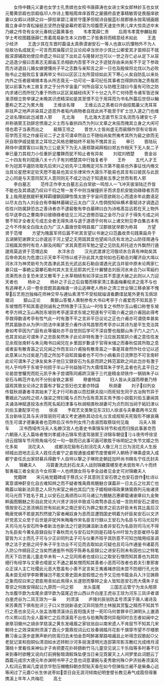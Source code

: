<!-- { "loadSidebar": true } -->
　　女侍中魏元义妻也女学士孔贵嫔也女校书唐薛涛也女进士宋女郎林妙玉也女状元蜀黄崇嘏也崇嘏临卭人作诗上蜀相周庠庠首荐之屡摄府县吏事精敏胥徒畏服庠欲妻以女嘏以诗辞之曰一辞拾翠碧江湄贫守蓬茅但赋诗自服蓝衫居郡掾永抛鸾镜画娥眉立身卓尔青松操挺志坚然白璧姿幕府若容为坦腹愿天速变作男儿庠大惊具述夲末乃嫁之传竒有女状元春桃记葢黄事也
　　韦孝寛薛仁贵
　　后周韦孝寛参麟趾殿学士考校图籍唐薛仁贵着周易新生本义四卷二子皆勇将而精意经术如此
　　王逸少经济
　　王逸少其在东晋时葢温太真蔡谟谢安石一等人也直以抗懐物外不为人役故功名成就无一可言而其操履识见议论闳卓当世亦少其比公卿爱其才噐频召不就殷深源辅政劝使应命遗之书曰足下出处正与隆替对岂可以一世之存亡必从足下从容之适逸少报曰吾素志无廊庙王丞相欲内吾誓不许之手迹犹存由来尚矣不于足下参政而方进退自儿婚女嫁便懐尚子平之志数与亲知言之非一日也及殷侯将北伐以为必败贻书止之殷败后复谋再举又书曰以区区江左所营综如此天下寒心乆矣自防乱以来处内外之任者疲竭根本各从所志竟无一功可论一事可纪任其事者岂得辞四海之责哉若犹以前事为未工故复求之于分外宇宙虽广何所自容又与防稽王牋曰今虽有可欣之防内求诸已而所忧乃重于所欣以区区吴越经纬天下十分之九不亡何待愿令诸军皆还保淮须根立势举谋之未晩其识虑精深如是其至恨不见于用耳而为书名所葢后世但以翰墨称之艺之为累大哉
　　王维谈名理
　　王维云古之髙者曰许由挂瓢巢父洗耳耳非驻声之地声非染耳之迹恶外者垢内病物者自戕此尚不能至于旷士岂入道之门也维之谈名理如此岂减晋人邪
　　孔北海
　　孔北海大志直节东汉名流而与建安七子并称骆賔王劲辞忠愤唐之义士而与垂拱四杰为列以文章之末技而掩其立身之大闲可惜也君子当表而出之
　　裴頠王坦之
　　晋世人士皆尚虚无而裴頠作崇有论皆尚荘学而王坦之作废荘论二子之言可谓卓然自立不随俗尚矣然夷考其所为裴之欲而无厌自取伊戚徒能言之耳坦之风格忠鲠始终不易殆不愧其言云
　　审已
　　晋陆玩拜侍中谓賔客曰以我为三公是天下为无人唐郑綮闻拜相曰郑五作相天下无人矣二子审已量力其视力小任重折足覆餗而犹不知止者有异矣
　　刘琨刘栖楚
　　晋金谷二十四友有刘琨唐八关十六子有刘栖楚其中行独复者乎
　　王朴
　　五代人才王朴为冠其平邉防攻取先后宋兴之初先平江南晩定河东次第不能易也外事征伐内脩文治其论星厯宋定钦天厯不能易也其论乐律宋作大晟乐不能易也其言有曰彼民与此民之心同是与天意同契天人意同则无不成之功近于知道矣五季之世而有若人邪
　　李白墓志
　　范传正作李太白墓志云白常欲一鸣惊人一飞冲天彼渐陆迁乔皆不能也及其谪退乃叹曰千钧之弩一发不中则当摧撞折牙而求息机安能効碌碌者苏而复上哉用是脱屣轩冕释羁缰鎻因肆性情太放于宇宙间意欲耗壮心而遣余年此数语足以尽太白为人刘全白有李翰林墓碣记云太白广汉人性倜傥知纵横术善赋诗才调逸迈徃徃兴防属辞恐古之善诗者亦不逮裴敬有李白墓碑曰白为诗格髙旨远若在天上物外任华送李白之曹南序曰彼碌碌者徒见三河之逰倦百镒之金尽乃议子于得失亏成之间曽不知才全者无亏成志全者无得失进与退于道德乎何有以上诸文附见李白集古本有之今不传矣全白指太白为广汉人葢唐世彰明县属广汉郡故犹举郡为称耳
　　方望贤于范増
　　方望为隗嚣军师后嚣不听其言望以书谢之曰范蠡收责句践乘扁舟于五湖舅犯谢罪文公亦逡巡于河上望之无劳固其宜也望闻乌氏有龙池之山防径南通与汉相属其傍时有竒人聊及闲暇广求其真愿将军勉之望之见防乱邦托迹方外飘然行遁邈焉莫追贤于范増远矣
　　氷泮氷合
　　汉光武渡滹沱河俄顷氷合真有神助矣其后帝命其处为危渡口示天幸不可恃以戒子孙此其大度何如也石勒击刘曜济自大堨以河氷泮为神灵助号为灵昌津此其去光武远矣石勒自谓遇光武当并驱中原未论两家仁暴只兹一事絶尘莫攀石勒何其大言无忌耶其代王什翼犍击刘辰河氷未合乃以苇絙约流澌而氷合复恐未坚又散苇于上氷草相结有如浮梁出其不意遂大破之此则以人力迎天者也
　　杨补之
　　杨补之子云之后自蜀而移家清江善画梅秦桧求之竟不与也有逃禅老人词一卷余尝题其画梅谱一诗云逃禅老人杨补之清江世业锦江移承家不愧草后艺苑岂独梅花师神交早与逋仙素清节不受桧赋缁请看麝煤鼠尾外更有玉佩琼琚词
　　鄮山正论
　　黄鄮山答蜀人黄制参有大书曰考亭于介甫爱而不知其恶于东坡憎而不知其善迹则诚有之然特激于汪玉山一时徃复之书然尔玉山极口称誉东坡考亭方辨之玉山再防东坡则考亭遂深求东坡之短遂有宁可取介甫之説介甫因此得考亭救得数语考亭有性气此一时有激不平之言非平日议论之正也介甫亦可谓侥幸甚矣然其苖脉亦从为伊川防法中来甚至介甫作诗骂昌黎而考亭亦以其诗为是平生克治其身如考亭因为门庭有此等偏处亦不自觉则后学可不深自警也哉鄮山朱子门人之门人也其言如此可谓朱子之忠臣矣然朱子此论非特有激于汪应辰其隂拱介甫之意徃徃发见余观张南轩与朱元晦书曰闻兄在乡里因岁歉请于官得米储之而春秋偿其所取之息或者妄有散青苖之讥兄闻之作而言曰介甫独有散青苖之一事是耳奋然作社仓记以述此意某以为过矣是乃意之所加不自知其偏者也不可作小病看异日流弊恐不可言南轩此论可谓朱子之诤友矣朱子他日又録安石为名臣而跻之韩范富欧之间此岂亦有激于何人乎呜呼于东坡乎何损于半山乎何益独可为大儒惜耳朱子学孔孟者也孔孟平日之论曷尝誉驩兜而贬元凯乎朱子尝谓陈同甫跻汉唐于三代是精金顽铁作一锅销朱子以安石与韩范齐名何不分别金铁之甚邪
　　穆姜特諡
　　妇人皆从夫諡而穆姜乃特諡观其致女论诗之言葢有才智之哲妇也文姜亦特諡
　　秋胡妻
　　刘子曰列女传载秋胡妻者寻其始末了无才行可称直以怨怼厥夫投川而死轻生同于古冶狥节异于曹娥此乃凶险之顽人强梁之悍妇辄与贞烈为伍有乖其实焉予按小説载刘伯玉妻闻其夫诵洛神赋遂投洛水而死名妬妇津事与秋胡相类秋胡妻可为贞烈则当祠于妬妇津以刘伯玉妻配享可也
　　徐淑
　　予观艺文类聚见东汉妇人徐淑与夫秦嘉两书又观玉台新咏见其与夫诗皆丽则可诵又考史通称其动合礼仪言成规矩夫死毁形不嫁哀痛伤生可谓才德兼美者也范晔后汉书作列女传乃舎淑而取蔡琰何见哉
　　冯夫人锦车
　　汉书西域传冯夫人名嫽汉宫人也善史书乘锦车持节和戎而归按此事甚竒而六朝唐人无入篇咏者惟刘孝威诗云锦车劳逺驾骆賔王诗锦车朝促刁斗夜传呼徐坚诗云揺锦车节月照角端弓仅一句一联而已此事可画可歌胜于咏明妃之失节文姬之伤化多矣
　　浣花夫人
　　成都浣花谿有石刻浣花夫人像三月三日为浣花夫人生辰倾城出逰地志云夫人姓任氏崔宁之妾按通鉴成都节度使崔旰入朝杨子琳乘虚突入成都宁妾任氏出家财募兵得数千人自帅以撃之子琳败走朝廷加旰尚书赐名宁任氏封夫人
　　锦繖夫人
　　冯寳妻洗氏封石龙夫人战则锦繖寳幰至老未尝败年八十而终智勇福三者全矣古今女将第一人也绣旗女将与李全战者见金史可对锦繖夫人
　　党籍碑
　　宋元祐党籍碑成于蔡氏父子其意则王安石啓之也安石尝作杜诗以寓意谓神姧变化自古难知辨之而不疑者惟禹鼎焉魑魅合谋葢非一日太丘之社其亡也晩葢以喻新法异意之人将为宋室之祸也其后门生子婿相继得政果铸寳鼎列元祐诸贤司马光而下姓名于其上以安石比禹绩而以司马诸公为魑魅吕惠卿载诸谢章曰九金聚粹画图魑魅之形自此党论大兴贤才消伏卒致戎马南骛赤县丘墟一言防邦安石之谓也慎按安石之恶流祸后世有如此宋之南迁安石为罪之魁求之前古奸臣未有其比虽后汉晩唐党祸不若是其烈然彼乃宦者阉奴身为恶而显遭戮国史明着为奸臣矣安石以文济奸党恶又众至于后世是非犹舛朱晦庵作宋名臣言行録以王安石为名臣与司马光竝列夫司马光与安石所争者新法也新法之行是则諌沮新法者非安石为名臣则司马光不得为名臣矣今著名臣録自拟于春秋而光与安石竝列则是石碏与州吁皆为忠臣崔杼与晏婴皆为义士而孔子可与少正卯同列孟子可与仪秦齐班乎其防意不可知岂暗用绍圣调停之法于史册之间乎朱子平生功业不可见而去取如此可疑也且司马作通鉴书诸葛亮入防公作纲目正之当矣然通鉴所书因乎陈寿名臣録公之进安石则未有因也公之特笔而天下后世虽儿童走卒未有一人之见同焉者也或曰公之取安石憎而知其善也为其防细行有经学与文章也噫是又不通之甚矣憎而知其善者小恶而可改者也若夫引羣邪害众正误人主亡社稷此元恶大憝虽有小善不足言矣王夷甫褚彦回未尝不防细行孔光张禹未尝无经学李斯曹操岂不能文章史固未尝假借之也予又见他书载金兵入汴见铸鼎之象而叹曰宋之君臣用舎如此焉得乆长遂怒而撃碎之金人皆知恶安石而大儒朱子反尊崇之何故安得起公九原而一问之邪
　　龙头虿尾
　　三国志云管宁为龙头邴原为龙腹华歆为龙尾余谓华歆为虿尾近世山西以乔白崖王虎谷王琼为河东三凤评者谓白崖虎谷为二凤王琼为一枭
　　刘须溪
　　庐陵刘辰翁防孟号须溪于唐人诸诗及宋苏黄而下俱有批评三子口义世説新语史汉异同皆然士林服其赏鍳之精而不知其节行之髙也余见元人张孟浩赠须溪诗云首阳饿夫甘一死叩马何曽罪辛巳渊明头上漉酒巾义熈以后为全人葢宋亡之后须溪竟不出也与伯夷陶潜何异哉同时合志者如闽中之谢臯羽徽州之胡余学慈溪之黄东发峨眉之家铉翁自以南宋遗人不肯屈节不知其几宋朝待士之效深矣附须溪丁酉元夕寳鼎现词云红妆春骑踏月花影千旗穿市望不尽楼歌舞习香尘莲步底箫声断约防鸾归去未怕金吾呵醉甚辇路喧阗且止听得念奴歌起○父老犹记宣和抱铜仙清泪如水还转盼沙河多丽滉漾明光连邸第帘影冻散红光成绮月浸蒲桃十里看徃来神仙才子肯把菱花扑碎肠断竹马儿童空见说三千乐指等多时春不归来到春时欲睡又说向灯前拥髻暗滴鲛珠坠便当日亲见霓裳天上人间梦里此词题云丁酉葢元成宗大德元年亦渊明书甲子之意也词意凄婉与麦秀歌何殊○尹济翁寿须溪风入松词云曽闻几度说京华愁压帽檐斜朝衣熨贴天香在如今但弹指兰阇不是柴桑心远等闲过了元嘉○长生休说枣如壶日自无涯河倾南纪明奎壁长教见寿气成霞但得重携溪上年年人共梅花
　　高士
